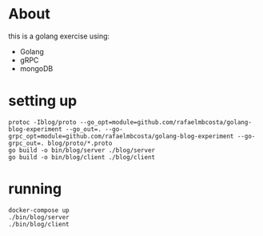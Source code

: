 # About

this is a golang exercise using:
* Golang
* gRPC
* mongoDB


# setting up
```
protoc -Iblog/proto --go_opt=module=github.com/rafaelmbcosta/golang-blog-experiment --go_out=. --go-grpc_opt=module=github.com/rafaelmbcosta/golang-blog-experiment --go-grpc_out=. blog/proto/*.proto
go build -o bin/blog/server ./blog/server
go build -o bin/blog/client ./blog/client
```

# running
```
docker-compose up
./bin/blog/server
./bin/blog/client
```